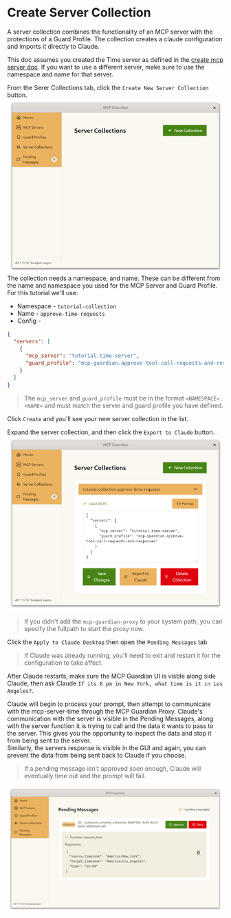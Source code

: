 # Create Server Collection
A server collection combines the functionality of an MCP server with the protections of a Guard Profile. The collection creates a claude configuration and imports it directly to Claude.  

This doc assumes you created the Time server as defined in the [create mcp server doc](./create_mcp_server.md). If you want to use a different server, make sure to use the namespace and name for that server.  

From the Serer Collections tab, click the `Create New Server Collection` button.  
![create server collection](./resources/create-server-collection.png)  
The collection needs a namespace, and name. These can be different from the name and namespace you used for the MCP Server and Guard Profile. For this tutorial we'll use:
* Namespace - `tutorial-collection`
* Name - `approve-time-requests`
* Config - 
```json
{
  "servers": [
    {
      "mcp_server": "tutorial.time-server",
      "guard_profile": "mcp-guardian.approve-tool-call-requests-and-responses"
    }
  ]
}
```

> The `mcp_server` and `guard_profile` must be in the format `<NAMESPACE>.<NAME>` and must match the server and guard profile you have defined.  

Click `Create` and you'll see your new server collection in the list.  

Expand the server collection, and then click the `Export to Claude` button.  
![export to claude](./resources/export-to-claude.png)

> If you didn't add the `mcp-guardian-proxy` to your system path, you can specify the fullpath to start the proxy now.  

Click the `Apply to Claude Desktop` then open the `Pending Messages` tab

> If Claude was already running, you'll need to exit and restart it for the configuration to take affect.  

After Claude restarts, make sure the MCP Guardian UI is visble along side Claude, then ask Claude ```If its 6 pm in New York, what time is it in Los Angeles?```.  

Claude will begin to process your prompt, then attempt to communicate with the mcp-server-time through the MCP Guardian Proxy. Claude's communication with the server is visible in the Pending Messages, along with the server function it is trying to call and the data it wants to pass to the server.  This gives you the opportunity to inspect the data and stop it from being sent to the server.   
Similarly, the servers response is visible in the GUI and again, you can prevent the data from being sent back to Claude if you choose.  
> If a pending message isn't approved soon enough, Claude will eventually time out and the prompt will fail.

![pending message](./resources/pending-message.png)